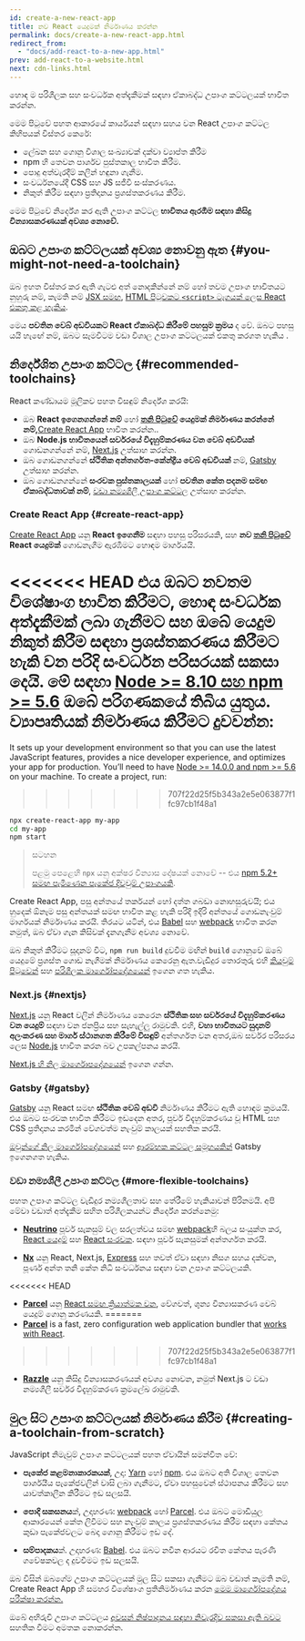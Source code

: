```yaml
---
id: create-a-new-react-app
title: නව React යෙදුමක් නිර්මාණය කරන්න
permalink: docs/create-a-new-react-app.html
redirect_from:
  - "docs/add-react-to-a-new-app.html"
prev: add-react-to-a-website.html
next: cdn-links.html
---
```


හොඳ ම පරිශීලක සහ සංවර්ධක අත්දැකීමක් සඳහා ඒකාබද්ධ උපාංග කට්ටලයක් භාවිත කරන්න.

මෙම පිටුවේ පහත ආකාරයේ කාර්යයන් සඳහා සහය වන React උපාංග කට්ටල කිහිපයක් විස්තර කෙරේ:

* ලේඛන සහ ගොනු විශාල සංඛ්‍යාවක් දක්වා ව්‍යාප්ත කිරීම
* npm හි තෙවන පාර්ශව පුස්තකාල භාවිත කිරීම.
* පොදු අත්වැරදීම් කලින් හඳුනා ගැනීම.
* සංවර්ධනයේදී CSS සහ JS සජීවී සංස්කරණය.
* නිකුත් කිරීම සඳහා ප්‍රතිදානය ප්‍රශස්තකරණය කිරීම.

මෙම පිටුවේ නිර්දේශ කර ඇති උපාංග කට්ටල **භාවිතය ඇරඹීම සඳහා කිසිදු වින්‍යාසකරණයක් අවශ්‍ය නොවේ.**

## ඔබට උපාංග කට්ටලයක් අවශ්‍ය නොවනු ඇත {#you-might-not-need-a-toolchain}

ඔබ ඉහත විස්තර කර ඇති ගැටළු අත් නොදකින්නේ නම් හෝ තවම උපාංග භාවිතයට නුහුරු නම්, කැමති නම් [JSX සමඟ](/docs/add-react-to-a-website.html#optional-try-react-with-jsx), [HTML පිටුවකට `<script>` ටැගයක් ලෙස React එකතු කළ හැකිය](/docs/add-react-to-a-website.html).

මෙය **පවතින වෙබ් අඩවියකට React ඒකාබද්ධ කිරීමේ පහසුම ක්‍රමය** ද වේ. ඔබට පහසු යයි හැඟේ නම්, ඔබට සෑමවිටම වඩා විශාල උපාංග කට්ටලයක් එකතු කරගත හැකිය .

##  නිර්දේශිත උපාංග කට්ටල  {#recommended-toolchains}

React කණ්ඩායම මූලිකව පහත විසඳුම් නිර්දේශ කරයි:

- ඔබ **React ඉගෙනගන්නේ නම්** හෝ **[තනි පිටුවේ](/docs/glossary.html#single-page-application) යෙදුමක්  නිර්මාණය කරන්නේ නම්,**[Create React App](#create-react-app) භාවිත කරන්න..
- ඔබ **Node.js භාවිතයෙන් සර්වරයේ විදැහුම්කරණය වන වෙබ් අඩවියක්** ගොඩනගන්නේ නම්, [Next.js](#nextjs) උත්සාහ කරන්න.
-  ඔබ ගොඩනගන්නේ **ස්ථිතික අන්තර්ගත-කේන්ද්‍රීය වෙබ් අඩවියක්** නම්, [Gatsby](#gatsby) උත්සාහ කරන්න.
- ඔබ ගොඩනගන්නේ **සංරචක පුස්තකාලයක්** හෝ **පවතින කේත පදනම සමඟ ඒකාබද්ධතාවක් නම්**,  [වඩා නම්‍යශීලී උපාංග කට්ටල](#more-flexible-toolchains) උත්සාහ කරන්න.

### Create React App {#create-react-app}

[Create React App](https://github.com/facebookincubator/create-react-app) යනු **React ඉගෙනීම** සඳහා පහසු පරිසරයකි, සහ **නව [තනි පිටුවේ](/docs/glossary.html#single-page-application) React යෙදුමක්** ගොඩනැගීම ඇරඹීමට හොඳම මාර්ගයයි.

<<<<<<< HEAD
එය ඔබට නවතම විශේෂාංග භාවිත කිරීමට, හොඳ සංවර්ධක අත්දැකීමක් ලබා ගැනීමට සහ ඔබේ යෙදුම නිකුත් කිරීම සඳහා ප්‍රශස්තකරණය කිරීමට හැකි වන පරිදි සංවර්ධන පරිසරයක් සකසා දෙයි. මේ සඳහා [Node >= 8.10 සහ npm >= 5.6](https://nodejs.org/en/) ඔබේ පරිගණකයේ තිබිය යුතුය. ව්‍යාපෘතියක් නිර්මාණය කිරීමට දුවවන්න:
=======
It sets up your development environment so that you can use the latest JavaScript features, provides a nice developer experience, and optimizes your app for production. You’ll need to have [Node >= 14.0.0 and npm >= 5.6](https://nodejs.org/en/) on your machine. To create a project, run:
>>>>>>> 707f22d25f5b343a2e5e063877f1fc97cb1f48a1

```bash
npx create-react-app my-app
cd my-app
npm start
```

>සටහන
>
>පළමු පෙළෙහි `npx` යනු අක්ෂර වින්‍යාස දෝෂයක් නොවේ -- එය [npm 5.2+ සමඟ පැමිණෙන පැකේජ දිවවුම් උපාංගයකි](https://medium.com/@maybekatz/introducing-npx-an-npm-package-runner-55f7d4bd282b).

Create React App, පසු අන්තයේ තර්කයන් හෝ දත්ත ගබඩා නොහසුරුවයි; එය හුදෙක් ඕනෑම පසු අන්තයක් සමඟ භාවිත කළ හැකි පරිදි ඉදිරි අන්තයේ ගොඩනැංවුම් මාර්ගයක් නිර්මාණය කරයි. තිරයට යටින්, එය [Babel](https://babeljs.io/) සහ [webpack](https://webpack.js.org/) භාවිත කරන නමුත්, ඔබ ඒවා ගැන කිසිවක් දැනගැනීම අවශ්‍ය නොවේ.

ඔබ නිකුත් කිරීමට සූදානම් විට, `npm run build` දුවවීම මඟින් `build` ගොනුවේ ඔබේ යෙදුමේ ප්‍රශස්ත ගොඩ නැගීමක් නිර්මාණය කෙරෙනු ඇත.වැඩිදුර තොරතුරු එහි [කියවුම් පිටුවෙන්](https://github.com/facebookincubator/create-react-app#create-react-app--) සහ [පරිශීලක මාර්ගෝපදේශයෙන්](https://facebook.github.io/create-react-app/) ඉගෙන ගත හැකිය. 

### Next.js {#nextjs}

[Next.js](https://nextjs.org/) යනු React වලින් නිර්මාණය කෙරෙන **ස්ථිතික සහ සර්වරයේ විදැහුම්කරණය වන යෙදුම්** සඳහා වන ජනප්‍රිය සහ සැහැල්ලු රාමුවකි. එහි, **වහා භාවිතයට සුදානම් අලංකරණ සහ මාර්ග ස්ථානගත කිරීමේ විසඳුම්** අන්තර්ගත වන අතර,ඔබ සර්වර පරිසරය ලෙස [Node.js](https://nodejs.org/) භාවිත කරන බව උපකල්පනය කරයි.

[Next.js හි නිල මාර්ගොපදේශයෙන්](https://nextjs.org/learn/) ඉගෙන ගන්න.

### Gatsby {#gatsby}

[Gatsby](https://www.gatsbyjs.org/) යනු React සමඟ **ස්ථිතික වෙබ් අඩවි** නිර්මාණය කිරීමට ඇති හොඳම ක්‍රමයයි. එය ඔබට සංරචක භාවිත කිරීමට ඉඩදෙන අතර, පූර්ව විදැහුම්කරණය වූ HTML සහ CSS ප්‍රතිදානය කරමින් වේගවත්ම නැංවුම් කාලයක් සහතික කරයි.

[ඔවුන්ගේ නිල මාර්ගෝපදේශයෙන්](https://www.gatsbyjs.org/docs/) සහ [ ආරම්භක කට්ටල සමූහයකින්](https://www.gatsbyjs.org/docs/gatsby-starters/) Gatsby ඉගෙනගත හැකිය.

### වඩා නම්‍යශීලී උපාංග කට්ටල {#more-flexible-toolchains}

පහත උපාංග කට්ටල වැඩිදුර නම්‍යශීලතාව  සහ තේරීමේ හැකියාවන් පිරිනමයි. අපි මේවා වඩාත් අත්දැකීම සහිත පරිශීලකයන්ට නිර්දේශ කරන්නෙමු: 

- **[Neutrino](https://neutrinojs.org/)** පූර්ව සැකසුම් වල සරලත්වය සමඟ [webpack](https://webpack.js.org/)හි බලය සංයුක්ත කර, [React යෙදුම්](https://neutrinojs.org/packages/react/) සහ [React සංරචක](https://neutrinojs.org/packages/react-components/). සඳහා පූර්ව සැකසුමක් අන්තර්ගත කරයි.

- **[Nx](https://nx.dev/react)** යනු React, Next.js, [Express](https://expressjs.com/) සහ තවත් ඒවා සඳහා නිසග සහය දක්වන, පූර්ණ අන්ත තනි කේත නිධි සංවර්ධනය සඳහා  වන උපාංග කට්ටලයකි.

<<<<<<< HEAD
- **[Parcel](https://parceljs.org/)** යනු [React සමඟ ක්‍රියාත්මක වන](https://parceljs.org/recipes.html#react), වේගවත්, ශුන්‍ය වින්‍යාසකරණ වෙබ් යෙදුම් ගොනු කරණයකි.
=======
- **[Parcel](https://parceljs.org/)** is a fast, zero configuration web application bundler that [works with React](https://parceljs.org/recipes/react/).
>>>>>>> 707f22d25f5b343a2e5e063877f1fc97cb1f48a1

- **[Razzle](https://github.com/jaredpalmer/razzle)** යනු කිසිදු වින්‍යාසකරණයක් අවශ්‍ය නොවන, නමුත් Next.js ට වඩා නම්‍යශීලී  සර්වර විදැහුම්කරණ ක්‍රමලේඛ රාමුවකි.

## මුල සිට උපාංග කට්ටලයක් නිර්මාණය කිරීම {#creating-a-toolchain-from-scratch}

JavaScript නිමැවුම් උපාංග කට්ටලයක් පහත ඒවායින් සමන්විත වේ:

* **පැකේජ කළමනාකාරකයක්**, උදා: [Yarn](https://yarnpkg.com/) හෝ [npm](https://www.npmjs.com/). එය ඔබට අති විශාල තෙවන පාර්ශයීය පැකේජවලින් වාසි ලබා ගැනීමට, ඒවා පහසුවෙන් ස්ථාපනය කිරීමට සහ යාවත්කාලීන කිරීමට ඉඩ සලසයි.

* **පොදි සකසනය**ක්, උදාහරණ: [webpack](https://webpack.js.org/) හෝ [Parcel](https://parceljs.org/). එය ඔබට මොඩියුල ආකාරයෙන් කේත ලිවීමට සහ නැංවුම් කාලය ප්‍රශස්තකරණය කිරීම සඳහා කේතය කුඩා පැකේජවලට බෙදා ගොනු කිරීමට ඉඩ දේ.

* **සම්පාදකය**ක්. උදාහරණ: [Babel](https://babeljs.io/). එය ඔබට නවීන ආරයට රචිත කේතය පැරණි ගවේෂකවල ද දුවවීමට ඉඩ සලසයි. 

ඔබ විසින් ඔබගේම උපාංග කට්ටලයක් මුල සිට සකසා ගැනීමට ඔබ වඩාත් කැමති නම්, Create React App හි සමහර විශේෂාංග ප්‍රතිනිර්මාණය කරන [මෙම මාර්ගෝපදේශය පරීක්ෂා කරන්න.](https://blog.usejournal.com/creating-a-react-app-from-scratch-f3c693b84658)

ඔබේ අභිරුචි උපාංග කට්ටලය [අවසන් නිෂ්පාදනය සඳහා නිවැරදිව සකසා ඇති බවට](/docs/optimizing-performance.html#use-the-production-build) සහතික වීමට අමතක නොකරන්න.
